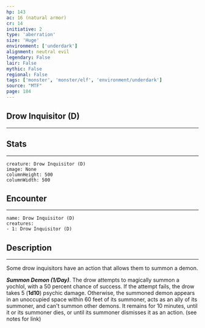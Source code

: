 ```yaml
---
hp: 143
ac: 16 (natural armor)
cr: 14
initiative: 2
type: 'aberration'    
size: 'Huge'
environment: ['underdark']
alignment: neutral evil
legendary: False
lair: False
mythic: False
regional: False
tags: ['monster', 'monster/elf', 'environment/underdark']
source: "MTF"
page: 184
---
```


## Drow Inquisitor (D)
---



## Stats
---

```statblock
creature: Drow Inquisitor (D)
image: None
columnHeight: 500
columnWidth: 500
```

## Encounter
---

```encounter-table
name: Drow Inquisitor (D)
creatures:
- 1: Drow Inquisitor (D)
```

## Description
---


Some drow inquisitors have an action that allows them to summon a demon.

**_Summon Demon (1/Day)_**. The drow attempts to magically summon a yochlol, with a 50 percent chance of success. If the attempt fails, the drow takes 5 (**1d10**) psychic damage. Otherwise, the summoned demon appears in an unoccupied space within 60 feet of its summoner, acts as an ally of its summoner, and can't summon other demons. It remains for 10 minutes, until it or its summoner dies, or until its summoner dismisses it as an action. (see notes for link)




